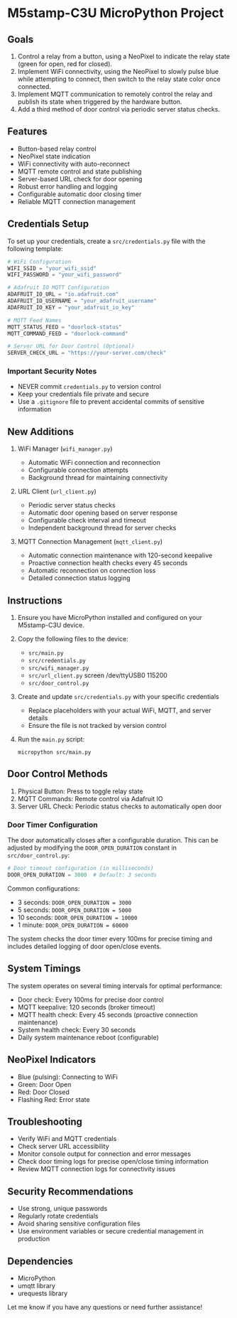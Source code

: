 # M5stamp-C3U MicroPython Project

## Goals
1. Control a relay from a button, using a NeoPixel to indicate the relay state (green for open, red for closed).
2. Implement WiFi connectivity, using the NeoPixel to slowly pulse blue while attempting to connect, then switch to the relay state color once connected.
3. Implement MQTT communication to remotely control the relay and publish its state when triggered by the hardware button.
4. Add a third method of door control via periodic server status checks.

## Features
- Button-based relay control
- NeoPixel state indication
- WiFi connectivity with auto-reconnect
- MQTT remote control and state publishing
- Server-based URL check for door opening
- Robust error handling and logging
- Configurable automatic door closing timer
- Reliable MQTT connection management

## Credentials Setup
To set up your credentials, create a `src/credentials.py` file with the following template:

```python
# WiFi Configuration
WIFI_SSID = "your_wifi_ssid"
WIFI_PASSWORD = "your_wifi_password"

# Adafruit IO MQTT Configuration
ADAFRUIT_IO_URL = "io.adafruit.com"
ADAFRUIT_IO_USERNAME = "your_adafruit_username"
ADAFRUIT_IO_KEY = "your_adafruit_io_key"

# MQTT Feed Names
MQTT_STATUS_FEED = "doorlock-status"
MQTT_COMMAND_FEED = "doorlock-command"

# Server URL for Door Control (Optional)
SERVER_CHECK_URL = "https://your-server.com/check"
```

### Important Security Notes
- NEVER commit `credentials.py` to version control
- Keep your credentials file private and secure
- Use a `.gitignore` file to prevent accidental commits of sensitive information

## New Additions
1. WiFi Manager (`wifi_manager.py`)
   - Automatic WiFi connection and reconnection
   - Configurable connection attempts
   - Background thread for maintaining connectivity

2. URL Client (`url_client.py`)
   - Periodic server status checks
   - Automatic door opening based on server response
   - Configurable check interval and timeout
   - Independent background thread for server checks

3. MQTT Connection Management (`mqtt_client.py`)
   - Automatic connection maintenance with 120-second keepalive
   - Proactive connection health checks every 45 seconds
   - Automatic reconnection on connection loss
   - Detailed connection status logging

## Instructions
1. Ensure you have MicroPython installed and configured on your M5stamp-C3U device.
2. Copy the following files to the device:
   - `src/main.py`
   - `src/credentials.py`
   - `src/wifi_manager.py`
   - `src/url_client.py`
   screen /dev/ttyUSB0 115200
   - `src/door_control.py`

3. Create and update `src/credentials.py` with your specific credentials
   - Replace placeholders with your actual WiFi, MQTT, and server details
   - Ensure the file is not tracked by version control

4. Run the `main.py` script:
   ```
   micropython src/main.py
   ```

## Door Control Methods
1. Physical Button: Press to toggle relay state
2. MQTT Commands: Remote control via Adafruit IO
3. Server URL Check: Periodic status checks to automatically open door

### Door Timer Configuration
The door automatically closes after a configurable duration. This can be adjusted by modifying the `DOOR_OPEN_DURATION` constant in `src/door_control.py`:
```python
# Door timeout configuration (in milliseconds)
DOOR_OPEN_DURATION = 3000  # Default: 3 seconds
```
Common configurations:
- 3 seconds: `DOOR_OPEN_DURATION = 3000`
- 5 seconds: `DOOR_OPEN_DURATION = 5000`
- 10 seconds: `DOOR_OPEN_DURATION = 10000`
- 1 minute: `DOOR_OPEN_DURATION = 60000`

The system checks the door timer every 100ms for precise timing and includes detailed logging of door open/close events.

## System Timings
The system operates on several timing intervals for optimal performance:
- Door check: Every 100ms for precise door control
- MQTT keepalive: 120 seconds (broker timeout)
- MQTT health check: Every 45 seconds (proactive connection maintenance)
- System health check: Every 30 seconds
- Daily system maintenance reboot (configurable)

## NeoPixel Indicators
- Blue (pulsing): Connecting to WiFi
- Green: Door Open
- Red: Door Closed
- Flashing Red: Error state

## Troubleshooting
- Verify WiFi and MQTT credentials
- Check server URL accessibility
- Monitor console output for connection and error messages
- Check door timing logs for precise open/close timing information
- Review MQTT connection logs for connectivity issues

## Security Recommendations
- Use strong, unique passwords
- Regularly rotate credentials
- Avoid sharing sensitive configuration files
- Use environment variables or secure credential management in production

## Dependencies
- MicroPython
- umqtt library
- urequests library

Let me know if you have any questions or need further assistance!
